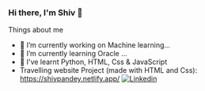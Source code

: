 ### Hi there, I'm Shiv 👋


Things about me
- 🔭 I’m currently working on Machine learning...
- 🌱 I’m currently learning Oracle ...
- 🔭 I've learnt Python, HTML, Css & JavaScript
- Travelling website Project (made with HTML and Css): https://shivpandey.netlify.app/
 [![Linkedin](https://img.shields.io/badge/LinkedIn-0077B5?style=for-the-badge&logo=linkedin&logoColor=white)](https://www.linkedin.com/in/shivpratap1999)&nbsp; 
